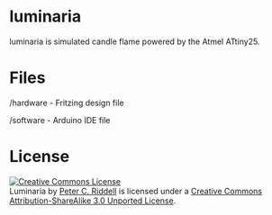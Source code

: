 luminaria
=========

luminaria is simulated candle flame powered by the Atmel ATtiny25.


Files
=====

/hardware - Fritzing design file

/software - Arduino IDE file

License
=======

<a rel="license" href="http://creativecommons.org/licenses/by-sa/3.0/deed.en_US"><img alt="Creative Commons License" style="border-width:0" src="http://i.creativecommons.org/l/by-sa/3.0/88x31.png" /></a><br /><span xmlns:dct="http://purl.org/dc/terms/" property="dct:title">Luminaria</span> by <a xmlns:cc="http://creativecommons.org/ns#" href="sites.google.com/site/creationsbypeter" property="cc:attributionName" rel="cc:attributionURL">Peter C. Riddell</a> is licensed under a <a rel="license" href="http://creativecommons.org/licenses/by-sa/3.0/deed.en_US">Creative Commons Attribution-ShareAlike 3.0 Unported License</a>.
